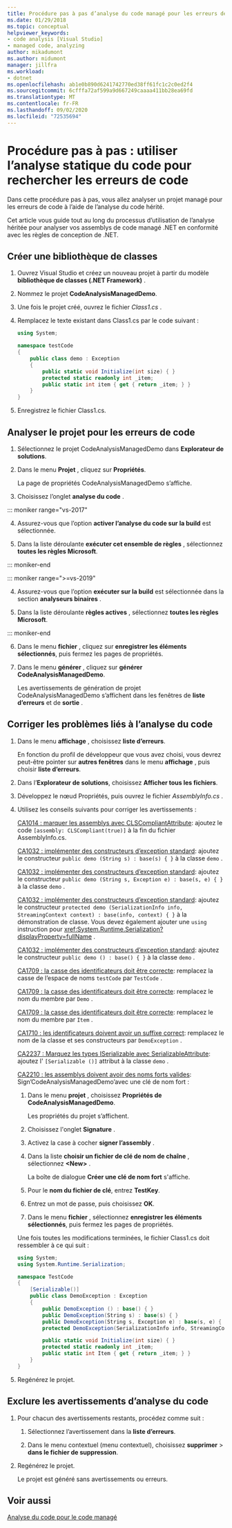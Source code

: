 ```yaml
---
title: Procédure pas à pas d’analyse du code managé pour les erreurs de code | Microsoft Docs
ms.date: 01/29/2018
ms.topic: conceptual
helpviewer_keywords:
- code analysis [Visual Studio]
- managed code, analyzing
author: mikadumont
ms.author: midumont
manager: jillfra
ms.workload:
- dotnet
ms.openlocfilehash: ab1e0b890d6241742770ed38ff61fc1c2c0ed2f4
ms.sourcegitcommit: 6cfffa72af599a9d667249caaaa411bb28ea69fd
ms.translationtype: MT
ms.contentlocale: fr-FR
ms.lasthandoff: 09/02/2020
ms.locfileid: "72535694"
---
```

# <a name="walkthrough-use-static-code-analysis-to-find-code-defects"></a>Procédure pas à pas : utiliser l’analyse statique du code pour rechercher les erreurs de code

Dans cette procédure pas à pas, vous allez analyser un projet managé pour les erreurs de code à l’aide de l’analyse du code hérité.

Cet article vous guide tout au long du processus d’utilisation de l’analyse héritée pour analyser vos assemblys de code managé .NET en conformité avec les règles de conception de .NET.

## <a name="create-a-class-library"></a>Créer une bibliothèque de classes

1. Ouvrez Visual Studio et créez un nouveau projet à partir du modèle **bibliothèque de classes (.NET Framework)** .

1. Nommez le projet **CodeAnalysisManagedDemo**.

1. Une fois le projet créé, ouvrez le fichier *Class1.cs* .

1. Remplacez le texte existant dans Class1.cs par le code suivant :

   ```csharp
   using System;

   namespace testCode
   {
       public class demo : Exception
       {
           public static void Initialize(int size) { }
           protected static readonly int _item;
           public static int item { get { return _item; } }
       }
   }
   ```

1. Enregistrez le fichier Class1.cs.

## <a name="analyze-the-project-for-code-defects"></a>Analyser le projet pour les erreurs de code

1. Sélectionnez le projet CodeAnalysisManagedDemo dans **Explorateur de solutions**.

2. Dans le menu **Projet** , cliquez sur **Propriétés**.

   La page de propriétés CodeAnalysisManagedDemo s’affiche.

3. Choisissez l’onglet **analyse du code** .

::: moniker range="vs-2017"

4. Assurez-vous que l’option **activer l’analyse du code sur la build** est sélectionnée.

5. Dans la liste déroulante **exécuter cet ensemble de règles** , sélectionnez **toutes les règles Microsoft**.

::: moniker-end

::: moniker range=">=vs-2019"

4. Assurez-vous que l’option **exécuter sur la build** est sélectionnée dans la section **analyseurs binaires** .

5. Dans la liste déroulante **règles actives** , sélectionnez **toutes les règles Microsoft**.

::: moniker-end

6. Dans le menu **fichier** , cliquez sur **enregistrer les éléments sélectionnés**, puis fermez les pages de propriétés.

7. Dans le menu **générer** , cliquez sur **générer CodeAnalysisManagedDemo**.

    Les avertissements de génération de projet CodeAnalysisManagedDemo s’affichent dans les fenêtres de **liste d’erreurs** et de **sortie** .

## <a name="correct-the-code-analysis-issues"></a>Corriger les problèmes liés à l’analyse du code

1. Dans le menu **affichage** , choisissez **liste d’erreurs**.

    En fonction du profil de développeur que vous avez choisi, vous devrez peut-être pointer sur **autres fenêtres** dans le menu **affichage** , puis choisir **liste d’erreurs**.

1. Dans l’**Explorateur de solutions**, choisissez **Afficher tous les fichiers**.

1. Développez le nœud Propriétés, puis ouvrez le fichier *AssemblyInfo.cs* .

1. Utilisez les conseils suivants pour corriger les avertissements :

   [CA1014 : marquer les assemblys avec CLSCompliantAttribute](../code-quality/ca1014.md): ajoutez le code `[assembly: CLSCompliant(true)]` à la fin du fichier AssemblyInfo.cs.

   [CA1032 : implémenter des constructeurs d’exception standard](../code-quality/ca1032.md): ajoutez le constructeur `public demo (String s) : base(s) { }` à la classe `demo` .

   [CA1032 : implémenter des constructeurs d’exception standard](../code-quality/ca1032.md): ajoutez le constructeur `public demo (String s, Exception e) : base(s, e) { }` à la classe `demo` .

   [CA1032 : implémenter des constructeurs d’exception standard](../code-quality/ca1032.md): ajoutez le constructeur `protected demo (SerializationInfo info, StreamingContext context) : base(info, context) { }` à la démonstration de classe. Vous devez également ajouter une `using` instruction pour <xref:System.Runtime.Serialization?displayProperty=fullName> .

   [CA1032 : implémenter des constructeurs d’exception standard](../code-quality/ca1032.md): ajoutez le constructeur `public demo () : base() { }` à la classe `demo` .

   [CA1709 : la casse des identificateurs doit être correcte](../code-quality/ca1709.md): remplacez la casse de l’espace de noms `testCode` par `TestCode` .

   [CA1709 : la casse des identificateurs doit être correcte](../code-quality/ca1709.md): remplacez le nom du membre par `Demo` .

   [CA1709 : la casse des identificateurs doit être correcte](../code-quality/ca1709.md): remplacez le nom du membre par `Item` .

   [CA1710 : les identificateurs doivent avoir un suffixe correct](../code-quality/ca1710.md): remplacez le nom de la classe et ses constructeurs par `DemoException` .

   [CA2237 : Marquez les types ISerializable avec SerializableAttribute](../code-quality/ca2237.md): ajoutez l' `[Serializable ()]` attribut à la classe `demo` .

   [CA2210 : les assemblys doivent avoir des noms forts valides](../code-quality/ca2210.md): Sign’CodeAnalysisManagedDemo’avec une clé de nom fort :

   1. Dans le menu **projet** , choisissez **Propriétés de CodeAnalysisManagedDemo**.

      Les propriétés du projet s’affichent.

   1. Choisissez l'onglet **Signature** .

   1. Activez la case à cocher **signer l’assembly** .

   1. Dans la liste **choisir un fichier de clé de nom de chaîne** , sélectionnez **\<New>** .

      La boîte de dialogue **Créer une clé de nom fort** s'affiche.

   1. Pour le **nom du fichier de clé**, entrez **TestKey**.

   1. Entrez un mot de passe, puis choisissez **OK**.

   1. Dans le menu **fichier** , sélectionnez **enregistrer les éléments sélectionnés**, puis fermez les pages de propriétés.

   Une fois toutes les modifications terminées, le fichier Class1.cs doit ressembler à ce qui suit :

   ```csharp
   using System;
   using System.Runtime.Serialization;

   namespace TestCode
   {
       [Serializable()]
       public class DemoException : Exception
       {
           public DemoException () : base() { }
           public DemoException(String s) : base(s) { }
           public DemoException(String s, Exception e) : base(s, e) { }
           protected DemoException(SerializationInfo info, StreamingContext context) : base(info, context) { }

           public static void Initialize(int size) { }
           protected static readonly int _item;
           public static int Item { get { return _item; } }
       }
   }
   ```

1. Regénérez le projet.

## <a name="exclude-code-analysis-warnings"></a>Exclure les avertissements d’analyse du code

1. Pour chacun des avertissements restants, procédez comme suit :

    1. Sélectionnez l’avertissement dans la **liste d’erreurs**.

    1. Dans le menu contextuel (menu contextuel), choisissez **supprimer**  >  **dans le fichier de suppression**.

1. Regénérez le projet.

     Le projet est généré sans avertissements ou erreurs.

## <a name="see-also"></a>Voir aussi

[Analyse du code pour le code managé](../code-quality/code-analysis-for-managed-code-overview.md)
